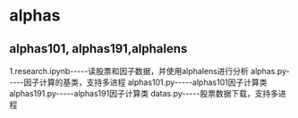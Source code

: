 # alphas
alphas101, alphas191,alphalens
--------------------------------
1.research.ipynb-----读股票和因子数据，并使用alphalens进行分析
alphas.py-----因子计算的基类，支持多进程
alphas101.py-----alphas101因子计算类
alphas191.py-----alphas191因子计算类
datas.py-----股票数据下载，支持多进程
